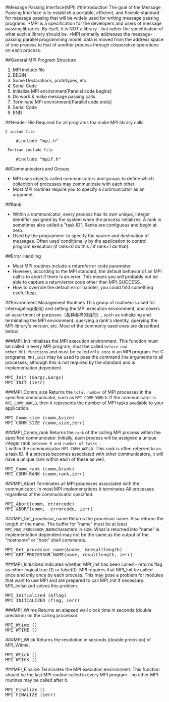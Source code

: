#Message Passing Interface(MPI)
##Introduction
The goal of the Message Passing Interface is to establish a portable, efficient, and flexible standard for message passing that will be widely used for writing message passing programs. 
*MPI is a specification for the developers and users of message passing libraries. By itself, it is NOT a library - but rather the specification of what such a library should be.
*MPI primarily addresses the message-passing parallel programming model: data is moved from the address space of one process to that of another process through cooperative operations on each process.


##General MPI Program Structure
1. MPI include file
2. BEGIN
2. Some Declarations, prototypes, etc.
3. Serial Code
4. Initialize MPI environment[Parallel code begins]
5. Do work & make message passing calls
6. Terminate MPI environment[Parallel code ends]
7. Serial Code
8. END

##Header File
Required for all programs tha make MPI library calls.

<code>C inclue file</code>
<pre>
	#include "mpi.h"
</pre>
<code> Fortran include file</code>
<pre>
	#include "mpif.h"
</pre>

##Communicators and Groups
* MPI uses objects called communicators and groups to define which collection of processes may communicate with each other.
* Most MPI routines require you to specify a communicator as an argument.

##Rank
* Within a communicator, every process has its own unique, integer identifier assigned by the system when the process initializes. A rank is sometimes also called a "task ID". Ranks are contiguous and begin at zero.
* Used by the programmer to specify the source and destination of messages. Often used conditionally by the application to control program execution (if rank=0 do this / if rank=1 do that).

##Error Handling
* Most MPI routines include a return/error code parameter.
* However, according to the MPI standard, the default behavior of an MPI call is to abort if there is an error. This means you will probably not be able to capture a return/error code other than MPI_SUCCESS.
* How to override the default error handler, you could find something useful <a href="https://computing.llnl.gov/tutorials/mpi/errorHandlers.pdf">hear</a>.

##Environment Management Routines
This group of routines is used for interrogating(查询) and setting the MPI execution environment, and covers an assortment of purposes（各种各样的目的）, such as initializing and terminating the MPI environment, querying a rank's identity, querying the MPI library's version, etc. Most of the commonly used ones are described below.

###MPI_Init
Initializes the MPI execution environment. This function must be called in every MPI program, must be called <code>before any other MPI functions</code> and must be called <code>only once</code> in an MPI program. For C programs, <code>MPI_Init</code> may be used to pass the command line arguments to all processes, although this is not required by the standard and is implementation dependent.
<pre>
MPI_Init (&argc,&argv) 
MPI_INIT (ierr)
</pre>

###MPI_Comm_size
Returns the <code>total number</code> of MPI processes in the specified communicator, such as <code>MPI_COMM_WORLD</code>. If the communicator is <code>MPI_COMM_WORLD</code>, then it represents the number of MPI tasks available to your application.
<pre>
MPI_Comm_size (comm,&size) 
MPI_COMM_SIZE (comm,size,ierr)
</pre>

###MPI_Comm_rank
Returns the <code>rank</code> of the calling MPI process within the specified communicator. Initially, each process will be assigned a unique integer rank <code>between 0 and number of tasks - 1</code> within the communicator <code>MPI_COMM_WORLD</code>. This rank is often referred to as a task ID. If a process becomes associated with other communicators, it will have a unique rank within each of these as well.
<pre>
MPI_Comm_rank (comm,&rank) 
MPI_COMM_RANK (comm,rank,ierr)
</pre>

###MPI_Abort
Terminates all MPI processes associated with the communicator. In most MPI implementations it terminates All processes regardless of the communicator specified.
<pre>
MPI_Abort(comm, errorcode)
MPI_ABORT(comm,  errorcode, ierr)
</pre>

###MPI_Get_processor_name
Returns the processor name. Also returns the length of the name. The buffer for "name" must be at least <code>MPI_MAX_PROCESSOR_NAME</code>characters in size. What is returned into "name" is implementation dependent-may not be the same as the output of the "hostname" or "host" shell commands.
<pre>
MPI_Get_processor_name(&name, &resultlength)
MPI_GET_PROCESSOR_NAME(name, resultlength, ierr)
</pre>

###MPI_Initialized
Indicates whether MPI_Init has been called - returns flag as either logical true (1) or false(0). MPI requires that MPI_Init be called once and only once by each process. This may pose a problem for modules that want to use MPI and are prepared to call MPI_Init if necessary. MPI_Initialized solves this problem.
<pre>
MPI_Initialized (&flag)
MPI_INITIALIZED (flag, ierr)
</pre>

###MPI_Wtime
Returns an elapsed wall clock time in seconds (double precision) on the calling processor.
<pre>
MPI_Wtime ()
MPI_WTIME ()
</pre>

###MPI_Wtick
Returns the resolution in seconds (double precision) of MPI_Wtime.
<pre>
MPI_Wtick ()
MPI_WTICK ()
</pre>

###MPI_Finalize
Terminates the MPI execution environment. This function should be the last MPI routine called in every MPI program - no other MPI routines may be called after it.
<pre>
MPI_Finalize ()
MPI_FINALIZE (ierr)
</pre>

